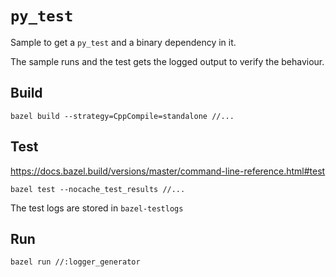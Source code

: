 # `py_test`

Sample to get a `py_test` and a binary dependency in it.

The sample runs and the test gets the logged output to verify the 
behaviour.


## Build

```
bazel build --strategy=CppCompile=standalone //...
```

## Test
https://docs.bazel.build/versions/master/command-line-reference.html#test
```
bazel test --nocache_test_results //...
```
The test logs are stored in `bazel-testlogs`

## Run

```
bazel run //:logger_generator
```